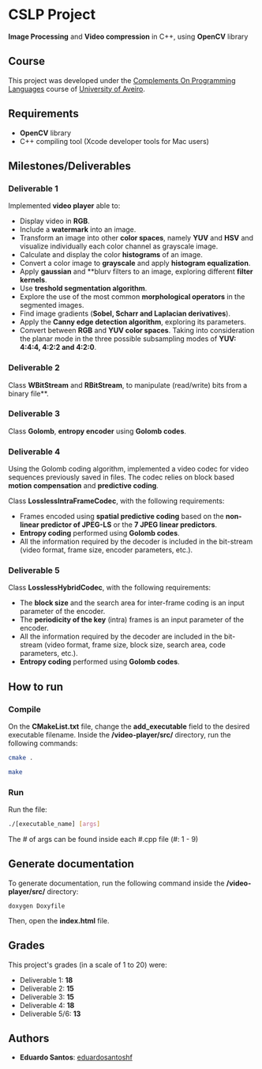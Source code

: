 # CSLP Project

**Image Processing** and **Video compression** in C++, using **OpenCV** library

## Course
This project was developed under the [Complements On Programming Languages](https://www.ua.pt/en/uc/12830) course of [University of Aveiro](https://www.ua.pt/).

## Requirements
* **OpenCV** library
* C++ compiling tool (Xcode developer tools for Mac users)

## Milestones/Deliverables

### Deliverable 1

Implemented **video player** able to:
* Display video in **RGB**.
* Include a **watermark** into an image.
* Transform an image into other **color spaces**, namely **YUV** and **HSV** and visualize individually each color channel as grayscale image.
* Calculate and display the color **histograms** of an image.
* Convert a color image to **grayscale** and apply **histogram equalization**.
* Apply **gaussian** and **blurv filters to an image, exploring different **filter kernels**.
* Use **treshold segmentation algorithm**.
* Explore the use of the most common **morphological operators** in the segmented
images.
* Find image gradients (**Sobel, Scharr and Laplacian derivatives**).
* Apply the **Canny edge detection algorithm**, exploring its parameters.
* Convert between **RGB** and **YUV color spaces**. Taking into consideration the planar mode in the three possible subsampling modes of **YUV: 4:4:4, 4:2:2 and 4:2:0**.

### Deliverable 2

Class **WBitStream** and **RBitStream**, to manipulate (read/write) bits from a binary file**.

### Deliverable 3

Class **Golomb**, **entropy encoder** using **Golomb codes**.

### Deliverable 4

Using the Golomb coding algorithm, implemented a video codec for video sequences previously saved in files. The codec relies on block based **motion compensation** and **predictive coding**.

Class **LosslessIntraFrameCodec**, with the following requirements:
* Frames encoded using **spatial predictive coding** based on the
**non-linear predictor of JPEG-LS** or the **7 JPEG linear predictors**.
* **Entropy coding** performed using **Golomb codes**.
* All the information required by the decoder is included in the bit-stream
(video format, frame size, encoder parameters, etc.).

### Deliverable 5

Class **LosslessHybridCodec**, with the following requirements:
* The **block size** and the search area for inter-frame coding is an input parameter of the encoder.
* The **periodicity of the key** (intra) frames is an input parameter of the encoder.
* All the information required by the decoder are included in the bit-stream
(video format, frame size, block size, search area, code parameters, etc.).
* **Entropy coding** performed using **Golomb codes**.

## How to run

### Compile
    
On the **CMakeList.txt** file, change the **add_executable** field to the desired executable filename.
Inside the **/video-player/src/** directory, run the following commands:
```bash
cmake .
```
```bash
make
```

### Run

Run the file:
```bash
./[executable_name] [args]
```

The # of args can be found inside each #.cpp file (#: 1 - 9)

## Generate documentation

To generate documentation, run the following command inside the **/video-player/src/** directory:
```
doxygen Doxyfile
```

Then, open the **index.html** file.

## Grades
This project's grades (in a scale of 1 to 20) were:

* Deliverable 1: **18**
* Deliverable 2: **15**
* Deliverable 3: **15**
* Deliverable 4: **18**
* Deliverable 5/6: **13**

## Authors
* **Eduardo Santos**: [eduardosantoshf](https://github.com/eduardosantoshf)
